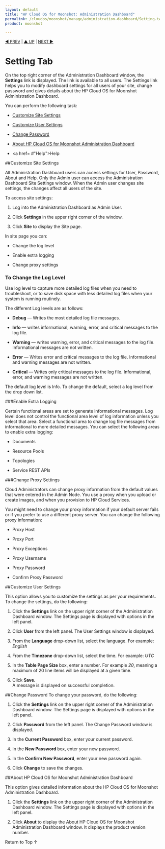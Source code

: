 ```yaml
---
layout: default
title: "HP Cloud OS for Moonshot: Administration Dashboard"
permalink: /cloudos/moonshot/manage/administration-dashboard/Setting-tab/
product: moonshot

---
```


<script>

function PageRefresh {
onLoad="window.refresh"
}

PageRefresh();

</script>

<p style="font-size: small;"> <a href="cloudos/moonshot/manage/administration-dashboard/before-you-begin/"">&#9664; PREV</a> | <a href="cloudos/moonshot/manage/administration-dashboard/before-you-begin/">&#9650; UP</a> | <a href= "/cloudos/moonshot/manage/image-builder">NEXT &#9654; </p></a>


# Setting Tab #

On the top right corner of the Administration Dashboard window, the **Settings** link is displayed. The link is available to all users. The Settings link helps you to modify dashboard settings for all users of your site, change password and gives details about the HP Cloud OS for Moonshot Administration Dashboard.

You can perform the following task:

* <a href="#Customize Site Settings">Customize Site Settings</a>

* <a href="#Customize User Settings">Customize User Settings</a>

* <a href= "#Change Password"> Change Password</a>

* <a href= "#About HP Cloud OS for Moonshot Administration Dashboard">About HP Cloud OS for Moonshot Administration Dashboard</a>

* <a href= #"Help">Help</a>


##Customize Site Settings <a name= "Customize Site Settings"></a>

All Administration Dashboard users can access settings for User, Password, About and Help. Only the Admin user can access the Administration Dashboard Site Settings window. When the Admin user changes site settings, the changes affect all users of the site.

To access site settings:

1.	Log into the Administration Dashboard as Admin User.

2.	Click **Settings** in the upper right corner of the window.

3.	Click **Site** to display the Site page.

In site page you can:

* Change the log level

* Enable extra logging 

* Change proxy settings

### To Change the Log Level

Use log level to capture more detailed log files when you need to troubleshoot, or to save disk space with less detailed log files when your system is running routinely.

The different Log levels are as follows:

* **Debug** — Writes the most detailed log file messages.

* **Info** — writes informational, warning, error, and critical messages to the log file.

* **Warning** — writes warning, error, and critical messages to the log file. Informational messages are not written.
 
* **Error** — Writes error and critical messages to the log file. Informational and warning messages are not written.

* **Critical** — Writes only critical messages to the log file. Informational, error, and warning messages are not written.

The default log level is Info. To change the default, select a log level from the drop down list.

###Enable Extra Logging

Certain functional areas are set to generate informational messages. Log level does not control the functional area level of log information unless you select that area. Select a functional area to change log file messages from informational to more detailed messages. You can select the following areas to enable extra logging:

* Documents

* Resource Pools

* Topologies

* Service REST APIs

###Change Proxy Settings

Cloud Administrators can change proxy information from the default values that were entered in the Admin Node. You use a proxy when you upload or create images, and when you provision to HP Cloud Services.

You might need to change your proxy information if your default server fails or if you prefer to use a different proxy server. You can change the following proxy information:

* Proxy Host

* Proxy Port

* Proxy Exceptions

* Proxy Username

* Proxy Password  

* Confirm Proxy Password

##Customize User Settings <a name="Customize User Settings"></a>

This option allows you to customize the settings as per your requirements. To change the settings, do the following:

1.	Click the **Settings** link on the upper right corner of the Administration Dashboard window.
The Settings page is displayed with options in the left panel.

2.	Click **User** from the left panel.
The User Settings window is displayed.

3.	From the **Language** drop-down list, select the language. For example: *English*

4.	From the **Timezone** drop-down list, select the time. For example: *UTC*

5.	In the **Table Page Size** box, enter a number. For example *20*, meaning a maximum of 20 line items will be displayed at a given time.

6.	Click **Save**. <br>A message is displayed on successful completion.

##Change Password <a name="Change Password"></a>
To change your password, do the following:

1. Click the **Settings** link on the upper right corner of the Administration Dashboard window. The Settings page is displayed with options in the left panel.

2. Click **Password** from the left panel. The Change Password window is displayed.

3. In the **Current Password** box, enter your current password.

4. In the **New Password** box, enter your new password.

5. In the **Confirm New Password**, enter your new password again.

6. Click **Change** to save the changes.

##About HP Cloud OS for Moonshot Administration Dashboard <a name="About HP Cloud OS for Moonshot Administration Dashboard"></a>

This option gives detailed information about the HP Cloud OS for Moonshot Administration Dashboard.

1. Click the **Settings** link on the upper right corner of the Administration Dashboard window. The Settings page is displayed with options in the left panel.

2. Click **About** to display the About HP Cloud OS for Moonshot Administration Dashboard window. It displays the product version number.


<a href="#top" style="padding:14px 0px 14px 0px; text-decoration: none;"> Return to Top &#8593; </a>
